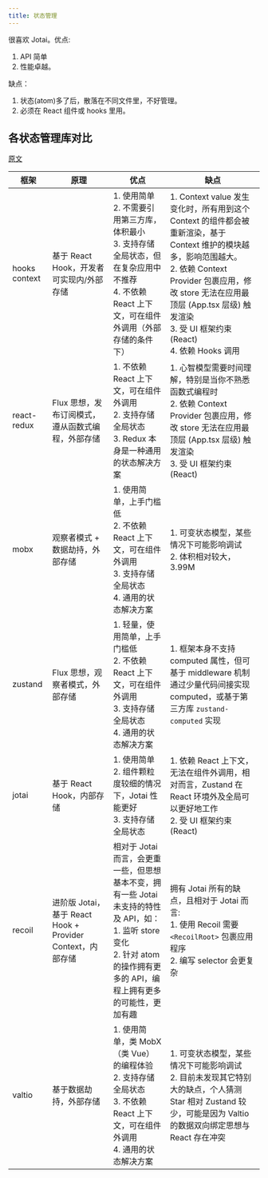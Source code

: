 ```yaml
---
title: 状态管理
---
```


很喜欢 Jotai。优点:
1. API 简单
2. 性能卓越。

缺点：
1. 状态(atom)多了后，散落在不同文件里，不好管理。
2. 必须在 React 组件或 hooks 里用。

## 各状态管理库对比
[原文](https://github.com/AwesomeDevin/blog/issues/81)

| 框架          | 原理                                                       | 优点                                                                                                                                                                                      | 缺点                                                                                                                                                                                                                                                                    |
| ------------- | ---------------------------------------------------------- | ----------------------------------------------------------------------------------------------------------------------------------------------------------------------------------------- | ----------------------------------------------------------------------------------------------------------------------------------------------------------------------------------------------------------------------------------------------------------------------- |
| hooks context | 基于 React Hook，开发者可实现内/外部存储                   | 1. 使用简单  <br> 2. 不需要引用第三方库，体积最小  <br> 3. 支持存储全局状态，但在复杂应用中不推荐  <br> 4. 不依赖 React 上下文，可在组件外调用（外部存储的条件下）                        | 1. Context value 发生变化时，所有用到这个 Context 的组件都会被重新渲染，基于 Context 维护的模块越多，影响范围越大。  <br> 2. 依赖 Context Provider 包裹应用，修改 store 无法在应用最顶层 (App.tsx 层级) 触发渲染 <br> 3. 受 UI 框架约束 (React) <br> 4. 依赖 Hooks 调用 |
| react-redux   | Flux 思想，发布订阅模式，遵从函数式编程，外部存储          | 1. 不依赖 React 上下文，可在组件外调用  <br> 2. 支持存储全局状态  <br> 3. Redux 本身是一种通用的状态解决方案                                                                              | 1. 心智模型需要时间理解，特别是当你不熟悉函数式编程时  <br> 2. 依赖 Context Provider 包裹应用，修改 store 无法在应用最顶层 (App.tsx 层级) 触发渲染 <br> 3. 受 UI 框架约束 (React)                                                                                       |
| mobx          | 观察者模式 + 数据劫持，外部存储                            | 1. 使用简单，上手门槛低  <br> 2. 不依赖 React 上下文，可在组件外调用  <br> 3. 支持存储全局状态  <br> 4. 通用的状态解决方案                                                                | 1. 可变状态模型，某些情况下可能影响调试  <br> 2. 体积相对较大，3.99M                                                                                                                                                                                                    |
| zustand       | Flux 思想，观察者模式，外部存储                            | 1. 轻量，使用简单，上手门槛低  <br> 2. 不依赖 React 上下文，可在组件外调用  <br> 3. 支持存储全局状态  <br> 4. 通用的状态解决方案                                                          | 1. 框架本身不支持 computed 属性，但可基于 middleware 机制通过少量代码间接实现 computed，或基于第三方库 `zustand-computed` 实现                                                                                                                                          |
| jotai         | 基于 React Hook，内部存储                                  | 1. 使用简单  <br> 2. 组件颗粒度较细的情况下，Jotai 性能更好  <br> 3. 支持存储全局状态                                                                                                     | 1. 依赖 React 上下文，无法在组件外调用，相对而言，Zustand 在 React 环境外及全局可以更好地工作  <br> 2. 受 UI 框架约束 (React)                                                                                                                                           |
| recoil        | 进阶版 Jotai，基于 React Hook + Provider Context，内部存储 | 相对于 Jotai 而言，会更重一些，但思想基本不变，拥有一些 Jotai 未支持的特性及 API，如：  <br> 1. 监听 store 变化  <br> 2. 针对 atom 的操作拥有更多的 API，编程上拥有更多的可能性，更加有趣 | 拥有 Jotai 所有的缺点，且相对于 Jotai 而言:  <br> 1. 使用 Recoil 需要 `<RecoilRoot>` 包裹应用程序  <br> 2. 编写 selector 会更复杂                                                                                                                                       |
| valtio        | 基于数据劫持，外部存储                                     | 1. 使用简单，类 MobX（类 Vue）的编程体验  <br> 2. 支持存储全局状态  <br> 3. 不依赖 React 上下文，可在组件外调用  <br> 4. 通用的状态解决方案                                               | 1. 可变状态模型，某些情况下可能影响调试  <br> 2. 目前未发现其它特别大的缺点，个人猜测 Star 相对 Zustand 较少，可能是因为 Valtio 的数据双向绑定思想与 React 存在冲突                                                                                                     |